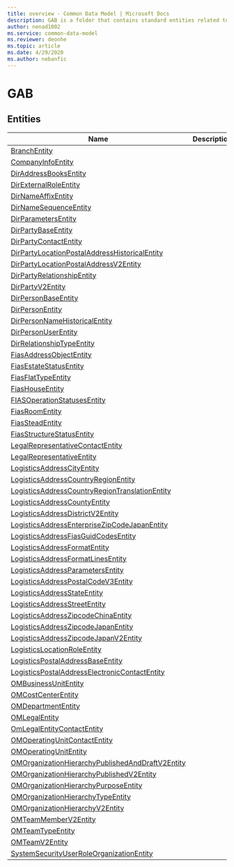 ```yaml
---
title: overview - Common Data Model | Microsoft Docs
description: GAB is a folder that contains standard entities related to the Common Data Model.
author: nenad1002
ms.service: common-data-model
ms.reviewer: deonhe
ms.topic: article
ms.date: 4/29/2020
ms.author: nebanfic
---
```


# GAB


## Entities

|Name|Description|
|---|---|
|[BranchEntity](BranchEntity.md)||
|[CompanyInfoEntity](CompanyInfoEntity.md)||
|[DirAddressBooksEntity](DirAddressBooksEntity.md)||
|[DirExternalRoleEntity](DirExternalRoleEntity.md)||
|[DirNameAffixEntity](DirNameAffixEntity.md)||
|[DirNameSequenceEntity](DirNameSequenceEntity.md)||
|[DirParametersEntity](DirParametersEntity.md)||
|[DirPartyBaseEntity](DirPartyBaseEntity.md)||
|[DirPartyContactEntity](DirPartyContactEntity.md)||
|[DirPartyLocationPostalAddressHistoricalEntity](DirPartyLocationPostalAddressHistoricalEntity.md)||
|[DirPartyLocationPostalAddressV2Entity](DirPartyLocationPostalAddressV2Entity.md)||
|[DirPartyRelationshipEntity](DirPartyRelationshipEntity.md)||
|[DirPartyV2Entity](DirPartyV2Entity.md)||
|[DirPersonBaseEntity](DirPersonBaseEntity.md)||
|[DirPersonEntity](DirPersonEntity.md)||
|[DirPersonNameHistoricalEntity](DirPersonNameHistoricalEntity.md)||
|[DirPersonUserEntity](DirPersonUserEntity.md)||
|[DirRelationshipTypeEntity](DirRelationshipTypeEntity.md)||
|[FiasAddressObjectEntity](FiasAddressObjectEntity.md)||
|[FiasEstateStatusEntity](FiasEstateStatusEntity.md)||
|[FiasFlatTypeEntity](FiasFlatTypeEntity.md)||
|[FiasHouseEntity](FiasHouseEntity.md)||
|[FIASOperationStatusesEntity](FIASOperationStatusesEntity.md)||
|[FiasRoomEntity](FiasRoomEntity.md)||
|[FiasSteadEntity](FiasSteadEntity.md)||
|[FiasStructureStatusEntity](FiasStructureStatusEntity.md)||
|[LegalRepresentativeContactEntity](LegalRepresentativeContactEntity.md)||
|[LegalRepresentativeEntity](LegalRepresentativeEntity.md)||
|[LogisticsAddressCityEntity](LogisticsAddressCityEntity.md)||
|[LogisticsAddressCountryRegionEntity](LogisticsAddressCountryRegionEntity.md)||
|[LogisticsAddressCountryRegionTranslationEntity](LogisticsAddressCountryRegionTranslationEntity.md)||
|[LogisticsAddressCountyEntity](LogisticsAddressCountyEntity.md)||
|[LogisticsAddressDistrictV2Entity](LogisticsAddressDistrictV2Entity.md)||
|[LogisticsAddressEnterpriseZipCodeJapanEntity](LogisticsAddressEnterpriseZipCodeJapanEntity.md)||
|[LogisticsAddressFiasGuidCodesEntity](LogisticsAddressFiasGuidCodesEntity.md)||
|[LogisticsAddressFormatEntity](LogisticsAddressFormatEntity.md)||
|[LogisticsAddressFormatLinesEntity](LogisticsAddressFormatLinesEntity.md)||
|[LogisticsAddressParametersEntity](LogisticsAddressParametersEntity.md)||
|[LogisticsAddressPostalCodeV3Entity](LogisticsAddressPostalCodeV3Entity.md)||
|[LogisticsAddressStateEntity](LogisticsAddressStateEntity.md)||
|[LogisticsAddressStreetEntity](LogisticsAddressStreetEntity.md)||
|[LogisticsAddressZipcodeChinaEntity](LogisticsAddressZipcodeChinaEntity.md)||
|[LogisticsAddressZipcodeJapanEntity](LogisticsAddressZipcodeJapanEntity.md)||
|[LogisticsAddressZipcodeJapanV2Entity](LogisticsAddressZipcodeJapanV2Entity.md)||
|[LogisticsLocationRoleEntity](LogisticsLocationRoleEntity.md)||
|[LogisticsPostalAddressBaseEntity](LogisticsPostalAddressBaseEntity.md)||
|[LogisticsPostalAddressElectronicContactEntity](LogisticsPostalAddressElectronicContactEntity.md)||
|[OMBusinessUnitEntity](OMBusinessUnitEntity.md)||
|[OMCostCenterEntity](OMCostCenterEntity.md)||
|[OMDepartmentEntity](OMDepartmentEntity.md)||
|[OMLegalEntity](OMLegalEntity.md)||
|[OmLegalEntityContactEntity](OmLegalEntityContactEntity.md)||
|[OMOperatingUnitContactEntity](OMOperatingUnitContactEntity.md)||
|[OMOperatingUnitEntity](OMOperatingUnitEntity.md)||
|[OMOrganizationHierarchyPublishedAndDraftV2Entity](OMOrganizationHierarchyPublishedAndDraftV2Entity.md)||
|[OMOrganizationHierarchyPublishedV2Entity](OMOrganizationHierarchyPublishedV2Entity.md)||
|[OMOrganizationHierarchyPurposeEntity](OMOrganizationHierarchyPurposeEntity.md)||
|[OMOrganizationHierarchyTypeEntity](OMOrganizationHierarchyTypeEntity.md)||
|[OMOrganizationHierarchyV2Entity](OMOrganizationHierarchyV2Entity.md)||
|[OMTeamMemberV2Entity](OMTeamMemberV2Entity.md)||
|[OMTeamTypeEntity](OMTeamTypeEntity.md)||
|[OMTeamV2Entity](OMTeamV2Entity.md)||
|[SystemSecurityUserRoleOrganizationEntity](SystemSecurityUserRoleOrganizationEntity.md)||
